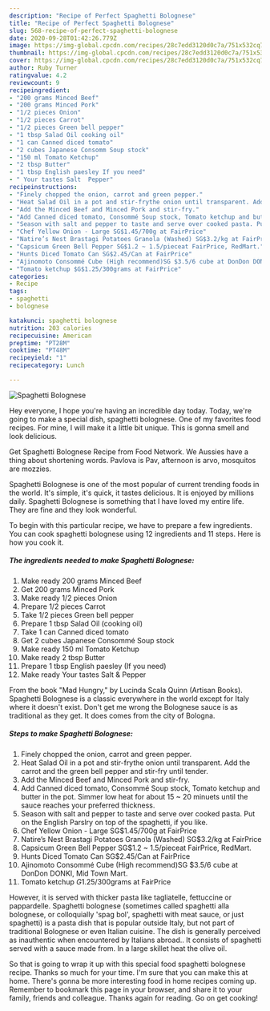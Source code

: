 ```yaml
---
description: "Recipe of Perfect Spaghetti Bolognese"
title: "Recipe of Perfect Spaghetti Bolognese"
slug: 568-recipe-of-perfect-spaghetti-bolognese
date: 2020-09-28T01:42:26.779Z
image: https://img-global.cpcdn.com/recipes/28c7edd3120d0c7a/751x532cq70/spaghetti-bolognese-recipe-main-photo.jpg
thumbnail: https://img-global.cpcdn.com/recipes/28c7edd3120d0c7a/751x532cq70/spaghetti-bolognese-recipe-main-photo.jpg
cover: https://img-global.cpcdn.com/recipes/28c7edd3120d0c7a/751x532cq70/spaghetti-bolognese-recipe-main-photo.jpg
author: Ruby Turner
ratingvalue: 4.2
reviewcount: 9
recipeingredient:
- "200 grams Minced Beef"
- "200 grams Minced Pork"
- "1/2 pieces Onion"
- "1/2 pieces Carrot"
- "1/2 pieces Green bell pepper"
- "1 tbsp Salad Oil cooking oil"
- "1 can Canned diced tomato"
- "2 cubes Japanese Consomm Soup stock"
- "150 ml Tomato Ketchup"
- "2 tbsp Butter"
- "1 tbsp English paesley If you need"
- " Your tastes Salt  Pepper"
recipeinstructions:
- "Finely chopped the onion, carrot and green pepper."
- "Heat Salad Oil in a pot and stir-frythe onion until transparent. Add the carrot and the green bell pepper and stir-fry until tender."
- "Add the Minced Beef and Minced Pork and stir-fry."
- "Add Canned diced tomato, Consommé Soup stock, Tomato ketchup and butter in the pot. Simmer low heat for about 15 ~ 20 minuets until the sauce reaches your preferred thickness."
- "Season with salt and pepper to taste and serve over cooked pasta. Put on the English Parslry on top of the spaghetti, if you like."
- "Chef Yellow Onion - Large SG$1.45/700g at FairPrice"
- "Natire’s Nest Brastagi Potatoes Granola (Washed) SG$3.2/kg at FairPrice"
- "Capsicum Green Bell Pepper SG$1.2 ~ 1.5/pieceat FairPrice, RedMart."
- "Hunts Diced Tomato Can SG$2.45/Can at FairPrice"
- "Ajinomoto Consommé Cube (High recommend)SG $3.5/6 cube at DonDon DONKI, Mid Town Mart."
- "Tomato ketchup $G$1.25/300grams at FairPrice"
categories:
- Recipe
tags:
- spaghetti
- bolognese

katakunci: spaghetti bolognese 
nutrition: 203 calories
recipecuisine: American
preptime: "PT28M"
cooktime: "PT48M"
recipeyield: "1"
recipecategory: Lunch

---
```



![Spaghetti Bolognese](https://img-global.cpcdn.com/recipes/28c7edd3120d0c7a/751x532cq70/spaghetti-bolognese-recipe-main-photo.jpg)

Hey everyone, I hope you're having an incredible day today. Today, we're going to make a special dish, spaghetti bolognese. One of my favorites food recipes. For mine, I will make it a little bit unique. This is gonna smell and look delicious.

Get Spaghetti Bolognese Recipe from Food Network. We Aussies have a thing about shortening words. Pavlova is Pav, afternoon is arvo, mosquitos are mozzies.

Spaghetti Bolognese is one of the most popular of current trending foods in the world. It's simple, it's quick, it tastes delicious. It is enjoyed by millions daily. Spaghetti Bolognese is something that I have loved my entire life. They are fine and they look wonderful.


To begin with this particular recipe, we have to prepare a few ingredients. You can cook spaghetti bolognese using 12 ingredients and 11 steps. Here is how you cook it.

<!--inarticleads1-->

##### The ingredients needed to make Spaghetti Bolognese:

1. Make ready 200 grams Minced Beef
1. Get 200 grams Minced Pork
1. Make ready 1/2 pieces Onion
1. Prepare 1/2 pieces Carrot
1. Take 1/2 pieces Green bell pepper
1. Prepare 1 tbsp Salad Oil (cooking oil)
1. Take 1 can Canned diced tomato
1. Get 2 cubes Japanese Consommé Soup stock
1. Make ready 150 ml Tomato Ketchup
1. Make ready 2 tbsp Butter
1. Prepare 1 tbsp English paesley (If you need)
1. Make ready  Your tastes Salt &amp; Pepper


From the book &#34;Mad Hungry,&#34; by Lucinda Scala Quinn (Artisan Books). Spaghetti Bolognese is a classic everywhere in the world except for Italy where it doesn&#39;t exist. Don&#39;t get me wrong the Bolognese sauce is as traditional as they get. It does comes from the city of Bologna. 

<!--inarticleads2-->

##### Steps to make Spaghetti Bolognese:

1. Finely chopped the onion, carrot and green pepper.
1. Heat Salad Oil in a pot and stir-frythe onion until transparent. Add the carrot and the green bell pepper and stir-fry until tender.
1. Add the Minced Beef and Minced Pork and stir-fry.
1. Add Canned diced tomato, Consommé Soup stock, Tomato ketchup and butter in the pot. Simmer low heat for about 15 ~ 20 minuets until the sauce reaches your preferred thickness.
1. Season with salt and pepper to taste and serve over cooked pasta. Put on the English Parslry on top of the spaghetti, if you like.
1. Chef Yellow Onion - Large SG$1.45/700g at FairPrice
1. Natire’s Nest Brastagi Potatoes Granola (Washed) SG$3.2/kg at FairPrice
1. Capsicum Green Bell Pepper SG$1.2 ~ 1.5/pieceat FairPrice, RedMart.
1. Hunts Diced Tomato Can SG$2.45/Can at FairPrice
1. Ajinomoto Consommé Cube (High recommend)SG $3.5/6 cube at DonDon DONKI, Mid Town Mart.
1. Tomato ketchup $G$1.25/300grams at FairPrice


However, it is served with thicker pasta like tagliatelle, fettuccine or pappardelle. Spaghetti bolognese (sometimes called spaghetti alla bolognese, or colloquially &#39;spag bol&#39;, spaghetti with meat sauce, or just spaghetti) is a pasta dish that is popular outside Italy, but not part of traditional Bolognese or even Italian cuisine. The dish is generally perceived as inauthentic when encountered by Italians abroad.. It consists of spaghetti served with a sauce made from. In a large skillet heat the olive oil. 

So that is going to wrap it up with this special food spaghetti bolognese recipe. Thanks so much for your time. I'm sure that you can make this at home. There's gonna be more interesting food in home recipes coming up. Remember to bookmark this page in your browser, and share it to your family, friends and colleague. Thanks again for reading. Go on get cooking!
